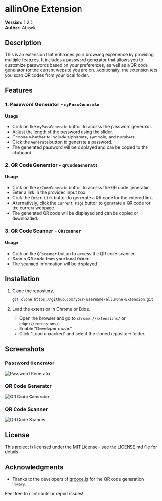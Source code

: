 # allinOne Extension

**Version:** 1.2.5  
**Author:** Abisek

## Description

This is an extension that enhances your browsing experience by providing multiple features. It includes a password generator that allows you to customize passwords based on your preferences, as well as a QR code generator for the current website you are on. Additionally, the extension lets you scan QR codes from your local folder.

## Features

### 1. Password Generator - `myPassGenerate`

#### Usage
- Click on the `myPassGenerate` button to access the password generator.
- Adjust the length of the password using the slider.
- Choose whether to include alphabets, symbols, and numbers.
- Click the `Generate` button to generate a password.
- The generated password will be displayed and can be copied to the clipboard.

### 2. QR Code Generator - `qrCodeGenerate`

#### Usage
- Click on the `qrCodeGenerate` button to access the QR code generator.
- Enter a link in the provided input box.
- Click the `Enter Link` button to generate a QR code for the entered link.
- Alternatively, click the `Current Page` button to generate a QR code for the current webpage.
- The generated QR code will be displayed and can be copied or downloaded.

### 3. QR Code Scanner - `QRscanner`

#### Usage
- Click on the `QRscanner` button to access the QR code scanner.
- Scan a QR code from your local folder.
- The scanned information will be displayed.

## Installation

1. Clone the repository.
   ```bash
   git clone https://github.com/your-username/allinOne-Extension.git
   ```

2. Load the extension in Chrome or Edge.
   - Open the browser and go to `chrome://extensions/` or `edge://extensions/`.
   - Enable "Developer mode."
   - Click "Load unpacked" and select the cloned repository folder.

## Screenshots

### Password Generator
![Password Generator](screenshots/password-generator.png)

### QR Code Generator
![QR Code Generator](screenshots/qr-code-generator.png)

### QR Code Scanner
![QR Code Scanner](screenshots/qr-code-scanner.png)

## License

This project is licensed under the MIT License - see the [LICENSE.md](LICENSE.md) file for details.

## Acknowledgments

- Thanks to the developers of [qrcode.js](https://davidshimjs.github.io/qrcodejs/) for the QR code generation library.

Feel free to contribute or report issues!
